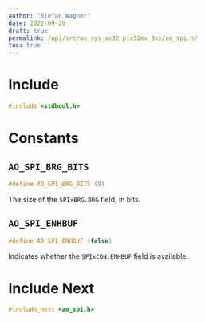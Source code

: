 ```yaml
---
author: "Stefan Wagner"
date: 2022-09-20
draft: true
permalink: /api/src/ao_sys_xc32_pic32mx_3xx/ao_spi.h/
toc: true
---
```


# Include

```c
#include <stdbool.h>
```

# Constants

## `AO_SPI_BRG_BITS`

```c
#define AO_SPI_BRG_BITS (9)
```

The size of the `SPIxBRG.BRG` field, in bits.

## `AO_SPI_ENHBUF`

```c
#define AO_SPI_ENHBUF (false)
```

Indicates whether the `SPIxCON.ENHBUF` field is available.

# Include Next

```c
#include_next <ao_spi.h>
```
